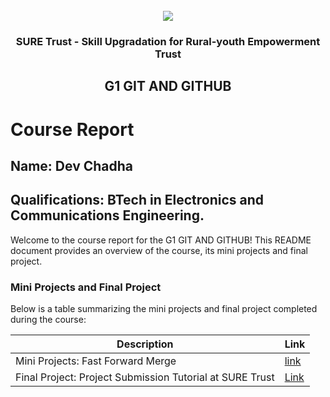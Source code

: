 <!-- PROJECT LOGO -->
<br />

<div align="center">
   <img src='https://user-images.githubusercontent.com/73131499/166115643-d3187f47-d38f-41b2-ae42-5ecbbc60de14.png' />


<h3 align="center">SURE Trust - Skill Upgradation for Rural-youth Empowerment Trust</h3>
  <h2> G1 GIT AND GITHUB </h2>
</div>

# Course Report

## Name: Dev Chadha

## Qualifications: BTech in Electronics and Communications Engineering.

Welcome to the course report for the G1 GIT AND GITHUB! This README document provides an overview of the course, its mini projects and final project.

### Mini Projects and Final Project

Below is a table summarizing the mini projects and final project completed during the course:

| Description                               | Link                                    |
|-------------------------------------------|-----------------------------------------|
| Mini Projects: Fast Forward Merge     | [link](https://github.com/sure-trust/G1_Git_and_GitHub/tree/main/Mini%20Projects/Dev)                         |
| Final Project: Project Submission Tutorial at SURE Trust     | [Link](https://github.com/sure-trust/G1_Git_and_GitHub/tree/main/Final%20Capstone%20Project/Dev)                         |
